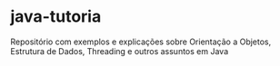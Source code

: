 # java-tutoria
Repositório com exemplos e explicações sobre Orientação a Objetos, Estrutura de Dados, Threading e outros assuntos em Java
